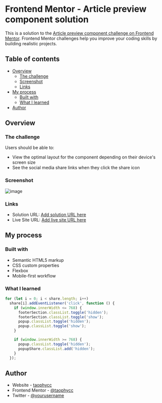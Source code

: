 # Frontend Mentor - Article preview component solution

This is a solution to the [Article preview component challenge on Frontend Mentor](https://www.frontendmentor.io/challenges/article-preview-component-dYBN_pYFT). Frontend Mentor challenges help you improve your coding skills by building realistic projects. 

## Table of contents

- [Overview](#overview)
  - [The challenge](#the-challenge)
  - [Screenshot](#screenshot)
  - [Links](#links)
- [My process](#my-process)
  - [Built with](#built-with)
  - [What I learned](#what-i-learned)
- [Author](#author)

## Overview

### The challenge

Users should be able to:

- View the optimal layout for the component depending on their device's screen size
- See the social media share links when they click the share icon

### Screenshot

![image](https://github.com/user-attachments/assets/165e1ebc-6209-4fef-8403-fa50138bc67b)


### Links

- Solution URL: [Add solution URL here](https://your-solution-url.com)
- Live Site URL: [Add live site URL here](https://your-live-site-url.com)

## My process

### Built with

- Semantic HTML5 markup
- CSS custom properties
- Flexbox
- Mobile-first workflow

### What I learned

```js
for (let i = 0; i < share.length; i++)
  share[i].addEventListener('click', function () {
    if (window.innerWidth <= 768) {
      footerSection.classList.toggle('hidden');
      footerSection.classList.toggle('show');
      popup.classList.toggle('hidden');
      popup.classList.toggle('show');
    }

    if (window.innerWidth >= 768) {
      popup.classList.toggle('hidden');
      popupShare.classList.add('hidden');
    }
  });
```

## Author

- Website - [taophycc](https://www.taophycc.github.com)
- Frontend Mentor - [@taophycc](https://www.frontendmentor.io/profile/taophycc)
- Twitter - [@yourusername](https://www.twitter.com/taophyc_)




